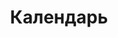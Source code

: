 ---
layout: default
title: Календарь
nav_order: 6
has_children: true
permalink: "/#%D0%BA%D0%B0%D0%BB%D0%B5%D0%BD%D0%B4%D0%B0%D1%80%D1%8C"
---